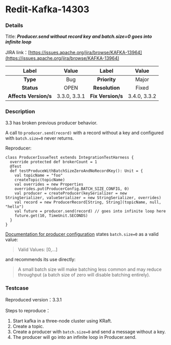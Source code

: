 # Redit-Kafka-14303

### Details

Title: ***Producer.send without record key and batch.size=0 goes into infinite loop***

JIRA link：[https://issues.apache.org/jira/browse/KAFKA-13964](https://issues.apache.org/jira/browse/KAFKA-13964)

|         Label         |    Value     |       Label       |    Value     |
|:---------------------:|:------------:|:-----------------:|:------------:|
|       **Type**        |     Bug      |   **Priority**    |    Major     |
|      **Status**       |     OPEN     |  **Resolution**   |    Fixed     |
| **Affects Version/s** | 3.3.0, 3.3.1 | **Fix Version/s** | 3.4.0, 3.3.2 |

### Description

3.3 has broken previous producer behavior.

A call to `producer.send(record)` with a record without a key and configured with `batch.size=0` never returns.

Reproducer:

```
class ProducerIssueTest extends IntegrationTestHarness {
  override protected def brokerCount = 1
  @Test
  def testProduceWithBatchSizeZeroAndNoRecordKey(): Unit = {
    val topicName = "foo"
    createTopic(topicName)
    val overrides = new Properties
    overrides.put(ProducerConfig.BATCH_SIZE_CONFIG, 0)
    val producer = createProducer(keySerializer = new StringSerializer, valueSerializer = new StringSerializer, overrides)
    val record = new ProducerRecord[String, String](topicName, null, "hello")
    val future = producer.send(record) // goes into infinite loop here
    future.get(10, TimeUnit.SECONDS)
  }
} 
```

 

[Documentation for producer configuration](https://kafka.apache.org/documentation/#producerconfigs_batch.size) states `batch.size=0` as a valid value:

> Valid Values: [0,...]

and recommends its use directly:

> A small batch size will make batching less common and may reduce throughput (a batch size of zero will disable batching entirely).

### Testcase

Reproduced version：3.3.1

Steps to reproduce：

1. Start kafka in a three-node cluster using KRaft.
2. Create a topic.
3. Create a producer with `batch.size=0` and send a message without a key.
4. The producer will go into an infinite loop in Producer.send.